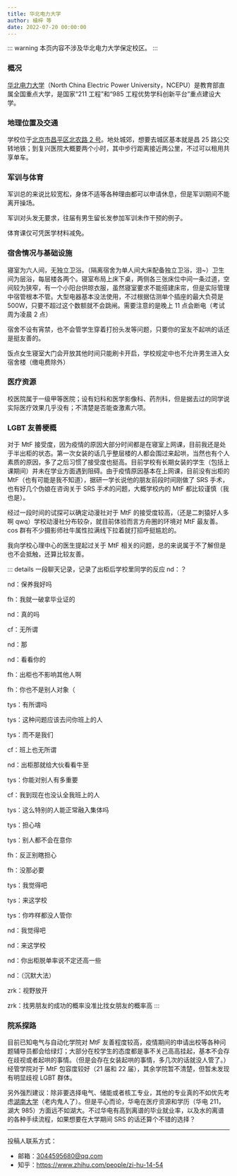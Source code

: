 ```yaml
---
title: 华北电力大学
author: 植梓 等
date: 2022-07-20 00:00:00
---
```


::: warning
本页内容不涉及华北电力大学保定校区。
:::

### 概况

[华北电力大学](https://www.ncepu.edu.cn)（North China Electric Power University，NCEPU）是教育部直属全国重点大学，是国家“211 工程”和“985 工程优势学科创新平台”重点建设大学。

### 地理位置及交通

学校位于[北京市昌平区北农路 2 号](https://amap.com/place/B000A07C0B)。地处城郊，想要去城区基本就是昌 25 路公交转地铁；到复兴医院大概要两个小时，其中步行距离接近两公里，不过可以租用共享单车。

### 军训与体育

军训总的来说比较宽松，身体不适等各种理由都可以申请休息，但是军训期间不能离开操场。

军训对头发无要求，往届有男生留长发参加军训未作干预的例子。

体育课仅可凭医学材料减免。

### 宿舍情况与基础设施

寝室为六人间，无独立卫浴。（隔离宿舍为单人间大床配备独立卫浴，泪~）卫生间为层浴，每层楼各两个。寝室布局上床下桌，两侧各三张床位中间一条过道，空间较为狭窄，有一个小阳台供晾衣服，虽然寝室要求不能搭建床帘，但是实际管理中宿管根本不管。大型电器基本没法使用，不过根据估测单个插座的最大负荷是 500W，只要不超过这个数额就不会跳闸。需要注意的是晚上 11 点会断电（考试周为凌晨 2 点）

宿舍不设有宵禁，也不会管学生穿着打扮头发等问题，只要你的室友不起哄的话还是挺友善的。

饭点女生寝室大门会开放其他时间只能刷卡开启，学校规定中也不允许男生进入女宿舍楼（缴电费除外）

### 医疗资源

校医院属于一级甲等医院；设有妇科和医学影像科、药剂科，但是据去过的同学说实际医疗效果几乎没有；不清楚是否能查激素六项。

### LGBT 友善梗概

对于 MtF 接受度，因为疫情的原因大部分时间都是在寝室上网课，目前我还是处于半出柜的状态。第一次女装的话几乎整层楼的人都会围过来起哄，当然也有个人素质的原因，多了之后习惯了接受度也挺高。目前学校有长期女装的学生（包括上课期间）并未在学业方面遇到阻碍。由于疫情原因基本在上网课，目前没有出柜的 MtF（也有可能是我不知道），据研一学长说他的朋友前段时间刚做了 SRS 手术，也有好几个伪娘在咨询关于 SRS 手术的问题，大概学校内的 MtF 都比较谨慎（我也是）。

经过一段时间的试探可以确定动漫社对于 MtF 的接受度较高，（还是二刺猿好人多啊 qwq）学校动漫社分布较杂，就目前体验而言方舟圈的环境对 MtF 最友善。cos 群有不少摄影师社牛属性拉满线下拉着就打招呼挺尴尬的。

我向学校心理中心的医生提起过关于 MtF 相关的问题，总的来说属于不了解但是也不会抵触，还算比较友善。

::: details 一段聊天记录，记录了出柜后学校里同学的反应
nd：？

nd：保养我好吗

fh：我就一破拿毕业证的

nd：真的吗

cf：无所谓

nd：那

nd：看看你的

fh：出柜也不影响其他人啊

fh：你也不是别人对象（

tys：有所谓吗

tys：这种问题应该去问你班上的人

tys：而不是我们

cf：班上也无所谓

nd：出柜那就给大伙看看牛至

tys：你能对别人有多重要

cf：我到现在也没认全我班上的人

tys：这么特别的人能正常融入集体吗

tys：担心啥

tys：别人都不会在意你

fh：反正别瞎担心

fh：没那必要

tys：我觉得吧

tys：来这学校

tys：你咋样都没人管你

nd：我觉得吧

nd：来这学校

nd：你出柜脱单率说不定还高一些

nd：（沉默大法）

zrk：视野放开

zrk：找男朋友的成功的概率没准比找女朋友的概率高
:::

### 院系探路

目前已知电气与自动化学院对 MtF 友善程度较高，疫情期间的申请出校等各种问题辅导员都会给绿灯；大部分在校学生的态度都是事不关己高高挂起，基本不会存在歧视或者起哄的事情。（但是会存在女装起哄的事情，多几次的话就没人管了。）经管学院对于 MtF 包容度较好（21 届和 22 届），其余学院暂不清楚，但暂未发现有明显歧视 LGBT 群体。

另外强烈建议：除非要选择电气、储能或者核工专业，其他的专业真的不如优先考虑[湖南大学](HNU.html)（老内鬼人了）。但是平心而论，华电在医疗资源和学历（华电 211，湖大 985）方面远不如湖大。不过华电有高到离谱的毕业就业率，以及水的离谱的各种手续流程，如果想要在大学期间 SRS 的话还算个不错的选择？

---

投稿人联系方式：

- 邮箱：<3044595680@qq.com>
- 知乎：<https://www.zhihu.com/people/zi-hu-14-54>
